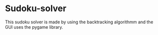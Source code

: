 # Sudoku-solver
This sudoku solver is made by using the backtracking algorithmm and the GUI uses the pygame library.
